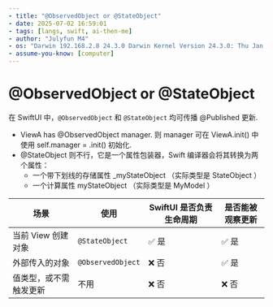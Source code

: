 ```yaml
---
- title: "@ObservedObject or @StateObject"
- date: 2025-07-02 16:59:01
- tags: [langs, swift, ai-then-me]
- author: "Julyfun M4"
- os: "Darwin 192.168.2.8 24.3.0 Darwin Kernel Version 24.3.0: Thu Jan  2 20:22:58 PST 2025; root:xnu-11215.81.4~3/RELEASE_ARM64_T8132 arm64"
- assume-you-know: [computer]
---
```


# @ObservedObject or @StateObject

在 SwiftUI 中，`@ObservedObject` 和 `@StateObject` 均可传播 @Published 更新.

- ViewA has @ObservedObject manager. 则 manager 可在 ViewA.init() 中使用 self.manager = .init() 初始化.
- @StateObject 则不行，它是一个属性包装器，Swift 编译器会将其转换为两个属性：
    - 一个带下划线的存储属性 _myStateObject （实际类型是 StateObject<MyModel> ）
    - 一个计算属性 myStateObject （实际类型是 MyModel ）

| 场景           | 使用                | SwiftUI 是否负责生命周期 | 是否能被观察更新 |
| ------------ | ----------------- | ---------------- | -------- |
| 当前 View 创建对象 | `@StateObject`    | ✅ 是              | ✅ 是      |
| 外部传入的对象      | `@ObservedObject` | ❌ 否              | ✅ 是      |
| 值类型，或不需触发更新  | 不用                | ❌ 否              | ❌ 否      |

